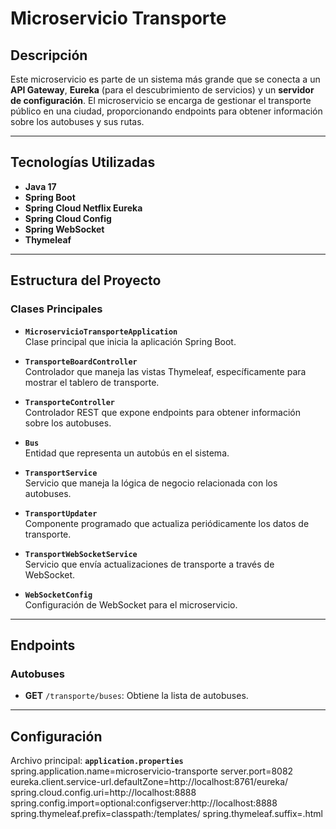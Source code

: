 # Microservicio Transporte

## Descripción
Este microservicio es parte de un sistema más grande que se conecta a un **API Gateway**, **Eureka** (para el descubrimiento de servicios) y un **servidor de configuración**. El microservicio se encarga de gestionar el transporte público en una ciudad, proporcionando endpoints para obtener información sobre los autobuses y sus rutas.

---

## Tecnologías Utilizadas
- **Java 17**
- **Spring Boot**
- **Spring Cloud Netflix Eureka**
- **Spring Cloud Config**
- **Spring WebSocket**
- **Thymeleaf**

---

## Estructura del Proyecto

### Clases Principales
- **`MicroservicioTransporteApplication`**  
  Clase principal que inicia la aplicación Spring Boot.

- **`TransporteBoardController`**  
  Controlador que maneja las vistas Thymeleaf, específicamente para mostrar el tablero de transporte.

- **`TransporteController`**  
  Controlador REST que expone endpoints para obtener información sobre los autobuses.

- **`Bus`**  
  Entidad que representa un autobús en el sistema.

- **`TransportService`**  
  Servicio que maneja la lógica de negocio relacionada con los autobuses.

- **`TransportUpdater`**  
  Componente programado que actualiza periódicamente los datos de transporte.

- **`TransportWebSocketService`**  
  Servicio que envía actualizaciones de transporte a través de WebSocket.

- **`WebSocketConfig`**  
  Configuración de WebSocket para el microservicio.

---

## Endpoints

### Autobuses
- **GET** `/transporte/buses`: Obtiene la lista de autobuses.

---

## Configuración
Archivo principal: **`application.properties`**
spring.application.name=microservicio-transporte
server.port=8082
eureka.client.service-url.defaultZone=http://localhost:8761/eureka/
spring.cloud.config.uri=http://localhost:8888
spring.config.import=optional:configserver:http://localhost:8888
spring.thymeleaf.prefix=classpath:/templates/
spring.thymeleaf.suffix=.html
